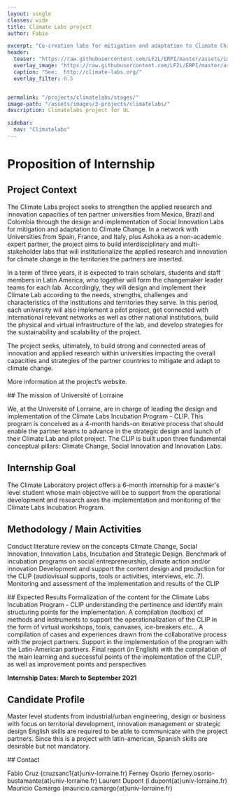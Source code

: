 ```yaml
---
layout: single
classes: wide
title: Climate Labs project
author: Fabio

excerpt: "Co-creation labs for mitigation and adaptation to Climate Change"
header:
  teaser: "https://raw.githubusercontent.com/LF2L/ERPI/master/assets/images/projects/climatelabs/teaser.png"
  overlay_image: "https://raw.githubusercontent.com/LF2L/ERPI/master/assets/images/projects/climatelabs/teaser.png"
  caption: "See:  http://climate-labs.org/"
  overlay_filter: 0.5


permalink: "/projects/climatelabs/stages/"
image-path: "/assets/images/3-projects/climatelabs/"
description: Climatelabs project for UL

sidebar:
  nav: "Climatelabs"
---
```


# Proposition of Internship

## Project Context

The Climate Labs project seeks to strengthen the applied research and innovation capacities of ten partner universities from Mexico, Brazil and Colombia through the design and implementation of Social Innovation Labs for mitigation and adaptation to Climate Change. In a network with Universities from Spain, France, and Italy, plus Ashoka as a non-academic expert partner, the project aims to build interdisciplinary and multi-stakeholder labs that will institutionalize the applied research and innovation for climate change in the territories the partners are inserted.

In a term of three years, it is expected to train scholars, students and staff members in Latin America, who together will form the changemaker leader teams for each lab. Accordingly, they will design and implement their Climate Lab according to the needs, strengths, challenges and characteristics of the institutions and territories they serve. In this period, each university will also implement a pilot project, get connected with international relevant networks as well as other national institutions, build the physical and virtual infrastructure of the lab, and develop strategies for the sustainability and scalability of the project.

The project seeks, ultimately, to build strong and connected areas of innovation and applied research within universities impacting the overall capacities and strategies of the partner countries to mitigate and adapt to climate change.

More information at the project’s website.

## The mission of Université of Lorraine

We, at the Université of Lorraine, are in charge of leading the design and implementation of the Climate Labs Incubation Program - CLIP. This program is conceived as a 4-month hands-on iterative process that should enable the partner teams to advance in the strategic design and launch of their Climate Lab and pilot project. The CLIP is built upon three fundamental conceptual pillars: Climate Change, Social Innovation and Innovation Labs.

## Internship Goal

The Climate Laboratory project offers a 6-month internship for a master's level student whose main objective will be to support from the operational development and research axes the implementation and monitoring of the Climate Labs Incubation Program.

## Methodology / Main Activities

Conduct literature review on the concepts Climate Change, Social Innovation, Innovation Labs, Incubation and Strategic Design.
Benchmark of incubation programs on social entrepreneurship, climate action and/or innovation
Development and support the content design and production for the CLIP (audiovisual supports, tools or activities, interviews, etc..7).
Monitoring and assessment of the implementation and results of the CLIP


## Expected Results
Formalization of the content for the Climate Labs Incubation Program - CLIP understanding the pertinence and identify main structuring points for the implementation.
A compilation (toolbox) of methods and instruments to support the operationalization of the CLIP in the form of virtual workshops, tools, canvases, ice-breakers etc...
A compilation of cases and experiences drawn from the collaborative process with the project partners.
Support in the implementation of the program with the Latin-American partners.
Final report (in English) with the compilation of the main learning and successful points of the implementation of the CLIP, as well as improvement points and perspectives

**Internship Dates: March to September 2021**


## Candidate Profile

Master level students from industrial/urban engineering, design or business with focus on territorial development, innovation management or strategic design
English skills are required to be able to communicate with the project partners. Since this is a project with latin-american, Spanish skills are desirable but not mandatory.

## Contact

Fabio Cruz (cruzsanc1{at}univ-lorraine.fr)
Ferney Osorio (ferney.osorio-bustamante{at}univ-lorraine.fr)
Laurent Dupont (l.dupont{at}univ-lorraine.fr)
Mauricio Camargo (mauricio.camargo{at}univ-lorraine.fr)
